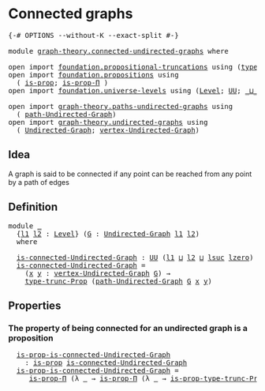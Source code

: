 # Connected graphs

<pre class="Agda"><a id="29" class="Symbol">{-#</a> <a id="33" class="Keyword">OPTIONS</a> <a id="41" class="Pragma">--without-K</a> <a id="53" class="Pragma">--exact-split</a> <a id="67" class="Symbol">#-}</a>

<a id="72" class="Keyword">module</a> <a id="79" href="graph-theory.connected-undirected-graphs.html" class="Module">graph-theory.connected-undirected-graphs</a> <a id="120" class="Keyword">where</a>

<a id="127" class="Keyword">open</a> <a id="132" class="Keyword">import</a> <a id="139" href="foundation.propositional-truncations.html" class="Module">foundation.propositional-truncations</a> <a id="176" class="Keyword">using</a> <a id="182" class="Symbol">(</a><a id="183" href="foundation.propositional-truncations.html#2012" class="Function">type-trunc-Prop</a><a id="198" class="Symbol">;</a> <a id="200" href="foundation.propositional-truncations.html#2191" class="Function">is-prop-type-trunc-Prop</a><a id="223" class="Symbol">)</a>
<a id="225" class="Keyword">open</a> <a id="230" class="Keyword">import</a> <a id="237" href="foundation.propositions.html" class="Module">foundation.propositions</a> <a id="261" class="Keyword">using</a>
  <a id="269" class="Symbol">(</a> <a id="271" href="foundation-core.propositions.html#1295" class="Function">is-prop</a><a id="278" class="Symbol">;</a> <a id="280" href="foundation-core.propositions.html#6147" class="Function">is-prop-Π</a> <a id="290" class="Symbol">)</a>
<a id="292" class="Keyword">open</a> <a id="297" class="Keyword">import</a> <a id="304" href="foundation.universe-levels.html" class="Module">foundation.universe-levels</a> <a id="331" class="Keyword">using</a> <a id="337" class="Symbol">(</a><a id="338" href="Agda.Primitive.html#597" class="Postulate">Level</a><a id="343" class="Symbol">;</a> <a id="345" href="foundation-core.universe-levels.html#222" class="Primitive">UU</a><a id="347" class="Symbol">;</a> <a id="349" href="Agda.Primitive.html#810" class="Primitive Operator">_⊔_</a><a id="352" class="Symbol">;</a> <a id="354" href="Agda.Primitive.html#780" class="Primitive">lsuc</a><a id="358" class="Symbol">;</a> <a id="360" href="Agda.Primitive.html#764" class="Primitive">lzero</a><a id="365" class="Symbol">)</a>

<a id="368" class="Keyword">open</a> <a id="373" class="Keyword">import</a> <a id="380" href="graph-theory.paths-undirected-graphs.html" class="Module">graph-theory.paths-undirected-graphs</a> <a id="417" class="Keyword">using</a>
  <a id="425" class="Symbol">(</a> <a id="427" href="graph-theory.paths-undirected-graphs.html#784" class="Datatype">path-Undirected-Graph</a><a id="448" class="Symbol">)</a>
<a id="450" class="Keyword">open</a> <a id="455" class="Keyword">import</a> <a id="462" href="graph-theory.undirected-graphs.html" class="Module">graph-theory.undirected-graphs</a> <a id="493" class="Keyword">using</a>
  <a id="501" class="Symbol">(</a> <a id="503" href="graph-theory.undirected-graphs.html#785" class="Function">Undirected-Graph</a><a id="519" class="Symbol">;</a> <a id="521" href="graph-theory.undirected-graphs.html#981" class="Function">vertex-Undirected-Graph</a><a id="544" class="Symbol">)</a>
</pre>
## Idea

A graph is said to be connected if any point can be reached from any point by a path of edges

## Definition

<pre class="Agda"><a id="678" class="Keyword">module</a> <a id="685" href="graph-theory.connected-undirected-graphs.html#685" class="Module">_</a>
  <a id="689" class="Symbol">{</a><a id="690" href="graph-theory.connected-undirected-graphs.html#690" class="Bound">l1</a> <a id="693" href="graph-theory.connected-undirected-graphs.html#693" class="Bound">l2</a> <a id="696" class="Symbol">:</a> <a id="698" href="Agda.Primitive.html#597" class="Postulate">Level</a><a id="703" class="Symbol">}</a> <a id="705" class="Symbol">(</a><a id="706" href="graph-theory.connected-undirected-graphs.html#706" class="Bound">G</a> <a id="708" class="Symbol">:</a> <a id="710" href="graph-theory.undirected-graphs.html#785" class="Function">Undirected-Graph</a> <a id="727" href="graph-theory.connected-undirected-graphs.html#690" class="Bound">l1</a> <a id="730" href="graph-theory.connected-undirected-graphs.html#693" class="Bound">l2</a><a id="732" class="Symbol">)</a>
  <a id="736" class="Keyword">where</a>

  <a id="745" href="graph-theory.connected-undirected-graphs.html#745" class="Function">is-connected-Undirected-Graph</a> <a id="775" class="Symbol">:</a> <a id="777" href="foundation-core.universe-levels.html#222" class="Primitive">UU</a> <a id="780" class="Symbol">(</a><a id="781" href="graph-theory.connected-undirected-graphs.html#690" class="Bound">l1</a> <a id="784" href="Agda.Primitive.html#810" class="Primitive Operator">⊔</a> <a id="786" href="graph-theory.connected-undirected-graphs.html#693" class="Bound">l2</a> <a id="789" href="Agda.Primitive.html#810" class="Primitive Operator">⊔</a> <a id="791" href="Agda.Primitive.html#780" class="Primitive">lsuc</a> <a id="796" href="Agda.Primitive.html#764" class="Primitive">lzero</a><a id="801" class="Symbol">)</a>
  <a id="805" href="graph-theory.connected-undirected-graphs.html#745" class="Function">is-connected-Undirected-Graph</a> <a id="835" class="Symbol">=</a>
    <a id="841" class="Symbol">(</a><a id="842" href="graph-theory.connected-undirected-graphs.html#842" class="Bound">x</a> <a id="844" href="graph-theory.connected-undirected-graphs.html#844" class="Bound">y</a> <a id="846" class="Symbol">:</a> <a id="848" href="graph-theory.undirected-graphs.html#981" class="Function">vertex-Undirected-Graph</a> <a id="872" href="graph-theory.connected-undirected-graphs.html#706" class="Bound">G</a><a id="873" class="Symbol">)</a> <a id="875" class="Symbol">→</a>
    <a id="881" href="foundation.propositional-truncations.html#2012" class="Function">type-trunc-Prop</a> <a id="897" class="Symbol">(</a><a id="898" href="graph-theory.paths-undirected-graphs.html#784" class="Datatype">path-Undirected-Graph</a> <a id="920" href="graph-theory.connected-undirected-graphs.html#706" class="Bound">G</a> <a id="922" href="graph-theory.connected-undirected-graphs.html#842" class="Bound">x</a> <a id="924" href="graph-theory.connected-undirected-graphs.html#844" class="Bound">y</a><a id="925" class="Symbol">)</a>
</pre>
## Properties

### The property of being connected for an undirected graph is a proposition

<pre class="Agda">  <a id="1035" href="graph-theory.connected-undirected-graphs.html#1035" class="Function">is-prop-is-connected-Undirected-Graph</a>
    <a id="1077" class="Symbol">:</a> <a id="1079" href="foundation-core.propositions.html#1295" class="Function">is-prop</a> <a id="1087" href="graph-theory.connected-undirected-graphs.html#745" class="Function">is-connected-Undirected-Graph</a>
  <a id="1119" href="graph-theory.connected-undirected-graphs.html#1035" class="Function">is-prop-is-connected-Undirected-Graph</a> <a id="1157" class="Symbol">=</a>
     <a id="1164" href="foundation-core.propositions.html#6147" class="Function">is-prop-Π</a> <a id="1174" class="Symbol">(λ</a> <a id="1177" href="graph-theory.connected-undirected-graphs.html#1177" class="Bound">_</a> <a id="1179" class="Symbol">→</a> <a id="1181" href="foundation-core.propositions.html#6147" class="Function">is-prop-Π</a> <a id="1191" class="Symbol">(λ</a> <a id="1194" href="graph-theory.connected-undirected-graphs.html#1194" class="Bound">_</a> <a id="1196" class="Symbol">→</a> <a id="1198" href="foundation.propositional-truncations.html#2191" class="Function">is-prop-type-trunc-Prop</a><a id="1221" class="Symbol">))</a>
</pre>